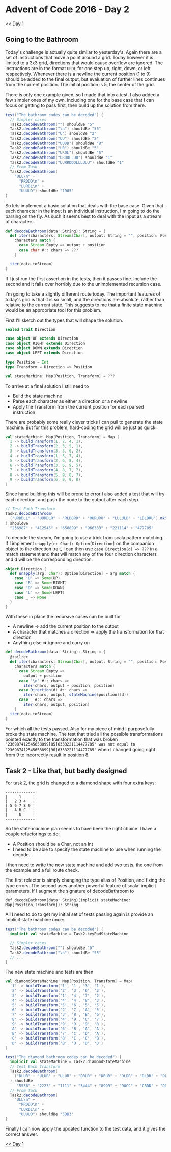 # Advent of Code 2016 - Day 2

[<< Day 1](./day1)

## Going to the Bathroom

Today's challenge is actually quite similar to yesterday's. Again there are a
set of instructions that move a point around a grid. Today however it is limited
to a 3x3 grid, directions that would cause overflow are ignored. The
instructions are in the format `URDL` for one step up, right, down, or left
respectively. Whenever there is a newline the current position (1 to 9) should
be added to the final output, but evaluation of further lines continues from the
current position. The initial position is 5, the center of the grid.

There is only one example given, so I made that into a test. I also added a few
simpler ones of my own, including one for the base case that I can focus on
getting to pass first, then build up the solution from there.

```scala
test("The bathroom codes can be decoded") {
  // Simpler cases
  Task2.decodeBathroom("") shouldBe "5"
  Task2.decodeBathroom("\n") shouldBe "55"
  Task2.decodeBathroom("U") shouldBe "2"
  Task2.decodeBathroom("UU") shouldBe "2"
  Task2.decodeBathroom("UUDD") shouldBe "8"
  Task2.decodeBathroom("LR") shouldBe "5"
  Task2.decodeBathroom("URDL") shouldBe "5"
  Task2.decodeBathroom("URDDLLUU") shouldBe "1"
  Task2.decodeBathroom("UURRDDDLLLUUU") shouldBe "1"
  // From Task
  Task2.decodeBathroom(
    "ULL\n" +
      "RRDDD\n" +
      "LURDL\n" +
      "UUUUD") shouldBe "1985"
}
```

So lets implement a basic solution that deals with the base case. Given that
each character in the input is an individual instruction, I'm going to do the
parsing on the fly. As such it seems best to deal with the input as a stream of
characters.

```scala
def decodeBathroom(data: String): String = {
  def iter(characters: Stream[Char], output: String = "", position: Position = 5): String =
    characters match {
      case Stream.Empty => output + position
      case char #:: chars => ???
    }

  iter(data.toStream)
}
```

If I just run the first assertion in the tests, then it passes fine. Include the
second and it falls over horribly due to the unimplemented recursion case.

I'm going to take a slightly different route today. The important features of
today's grid is that it is so small, and the directions are absolute, rather
than relative to the current state. This suggests to me that a finite state
machine would be an appropriate tool for this problem.

First I'll sketch out the types that will shape the solution.

```scala
sealed trait Direction

case object UP extends Direction
case object RIGHT extends Direction
case object DOWN extends Direction
case object LEFT extends Direction

type Position = Int
type Transform = Direction => Position

val stateMachine: Map[Position, Transform] = ???
```

To arrive at a final solution I still need to
 - Build the state machine
 - Parse each character as either a direction or a newline
 - Apply the Transform from the current position for each parsed instruction

There are probably some really clever tricks I can pull to generate the state
machine. But for this problem, hard-coding the grid will be just as quick.

```scala
val stateMachine: Map[Position, Transform] = Map (
  1 -> buildTransform(1, 2, 4, 1),
  2 -> buildTransform(2, 3, 5, 1),
  3 -> buildTransform(3, 3, 6, 2),
  4 -> buildTransform(1, 5, 7, 4),
  5 -> buildTransform(2, 6, 8, 4),
  6 -> buildTransform(3, 6, 9, 5),
  7 -> buildTransform(4, 8, 7, 7),
  8 -> buildTransform(5, 9, 8, 7),
  9 -> buildTransform(6, 9, 9, 8)
)
```

Since hand building this will be prone to error I also added a test that will
try each direction, and push the node to the output after each step.

````scala
// Test Each Transform
Task2.decodeBathroom(
  ("URDDLL" + "UURDLR" + "RLDDRD" + "RURURU" + "LULULD" + "LDLDRU").mkString("\n")
) shouldBe
  "236987" + "412545" + "658899" + "966333" + "221114" + "477785"
````

To decode the stream, I'm going to use a trick from scala pattern matching. If I
implement `unapply(c: Char): Option[Direction]` on the companion object to the
direction trait, I can then use `case Direction(d) => ???` in a match statement
and that will match any of the four direction characters and d will be the
corresponding direction.

```scala
object Direction {
  def unapply(arg: Char): Option[Direction] = arg match {
    case 'U' => Some(UP)
    case 'R' => Some(RIGHT)
    case 'D' => Some(DOWN)
    case 'L' => Some(LEFT)
    case _ => None
  }
}
```

With these in place the recursive cases can be built for
- A newline => add the current position to the output
- A character that matches a direction => apply the transformation for that   
  direction
- Anything else => ignore and carry on

```scala
def decodeBathroom(data: String): String = {
  @tailrec
  def iter(characters: Stream[Char], output: String = "", position: Position = 5): String =
    characters match {
      case Stream.Empty =>
        output + position
      case '\n' #:: chars =>
        iter(chars, output + position, position)
      case Direction(d) #:: chars =>
        iter(chars, output, stateMachine(position)(d))
      case _ #:: chars =>
        iter(chars, output, position)
    }
  iter(data.toStream)
}
```

For which all the tests passed. Also for my piece of mind I purposefully broke
the state machine. The test that tried all the possible transformations pointed
exactly to the transformation that was broken
`"236987412545658899[85]6333221114477785" was not equal to
"236987412545658899[96]6333221114477785"` when I changed going right from 9 to
incorrectly result in position 8.

## Task 2 - Like that, but badly designed

For task 2, the grid is changed to a diamond shape with four extra keys:

    -------------
    |     1     |
    |   2 3 4   |
    | 5 6 7 8 9 |
    |   A B C   |
    |     D     |
    -------------

So the state machine plan seems to have been the right choice. I have a couple
refactorings to do:

 - A Position should be a Char, not an Int
 - I need to be able to specify the state machine to use when running the
   decode.

I then need to write the new state machine and add two tests, the one from the
example and a full route check.

The first refactor is simply changing the type alias of Position, and fixing the
type errors. The second uses another powerful feature of scala: implicit
parameters. If I augment the signature of decodeBathroom to

```
def decodeBathroom(data: String)(implicit stateMachine: Map[Position,Transform]): String
```

All I need to do to get my initial set of tests passing again is provide an
implicit state machine once:

```scala
test("The bathroom codes can be decoded") {
  implicit val stateMachine = Task2.keyPadStateMachine

  // Simpler cases
  Task2.decodeBathroom("") shouldBe "5"
  Task2.decodeBathroom("\n") shouldBe "55"
  // ...
}
```

The new state machine and tests are then

```scala
val diamondStateMachine: Map[Position, Transform] = Map(
  '1' -> buildTransform('1', '1', '3', '1'),
  '2' -> buildTransform('2', '3', '6', '2'),
  '3' -> buildTransform('1', '4', '7', '2'),
  '4' -> buildTransform('4', '4', '8', '3'),
  '5' -> buildTransform('5', '6', '5', '5'),
  '6' -> buildTransform('2', '7', 'A', '5'),
  '7' -> buildTransform('3', '8', 'B', '6'),
  '8' -> buildTransform('4', '9', 'C', '7'),
  '9' -> buildTransform('9', '9', '9', '8'),
  'A' -> buildTransform('6', 'B', 'A', 'A'),
  'B' -> buildTransform('7', 'C', 'D', 'A'),
  'C' -> buildTransform('8', 'C', 'C', 'B'),
  'D' -> buildTransform('B', 'D', 'D', 'D')
)

test("The diamond bathroom codes can be decoded") {
  implicit val stateMachine = Task2.diamondStateMachine
  // Test Each Transform
  Task2.decodeBathroom(
    ("DLUR" + "ULUR" + "ULUR" + "DRUR" + "DRUR" + "DLDR" + "DLDR" + "DLUL" + "DLUR" + "ULDD" + "RRUU" + "LDRL" + "DULL").mkString("\n")
  ) shouldBe
     "5556" + "2223" + "1111" + "3444" + "8999" + "98CC" + "CBDD" + "DDBA" + "AA67" + "326A" + "BC84" + "3787" + "B765"
  // From Task
  Task2.decodeBathroom(
    "ULL\n" +
      "RRDDD\n" +
      "LURDL\n" +
      "UUUUD") shouldBe "5DB3"
}
```

Finally I can now apply the updated function to the test data, and it gives the
correct answer.

[<< Day 1](./day1)
